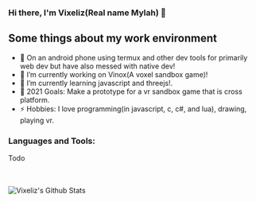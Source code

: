 ### Hi there, I'm Vixeliz(Real name Mylah) 👋

## Some things about my work environment

- 📱 On an android phone using termux and other dev tools for primarily web dev but have also messed with native dev!
- 🔭 I’m currently working on Vinox(A voxel sandbox game)!
- 🌱 I’m currently learning javascript and threejs!.
- 🥅 2021 Goals: Make a prototype for a vr sandbox game that is cross platform.
- ⚡ Hobbies: I love programming(in javascript, c, c#, and lua), drawing, playing vr.

### Languages and Tools:

Todo

<br />
<br />


<img align="left" alt="Vixeliz's Github Stats" src="https://github-readme-stats.vercel.app/api?username=Vixeliz&show_icons=true&hide_border=true&bg_color=1e1e2e&text_color=cdd6f4&icon_color=cba6f7&title_color=94e2d5" />
